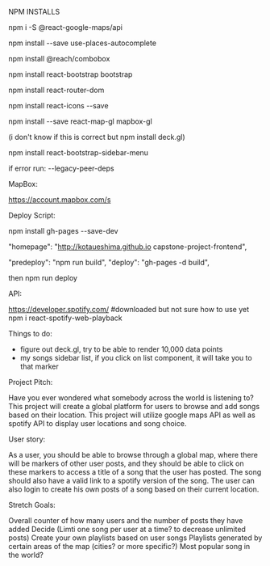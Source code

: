 NPM INSTALLS

npm i -S @react-google-maps/api

npm install --save use-places-autocomplete

npm install @reach/combobox

npm install react-bootstrap bootstrap

npm install react-router-dom

npm install react-icons --save

npm install --save react-map-gl mapbox-gl

(i don't know if this is correct but npm install deck.gl)

npm install react-bootstrap-sidebar-menu

if error run: --legacy-peer-deps

MapBox:

https://account.mapbox.com/s

Deploy Script:

npm install gh-pages --save-dev

"homepage": "http://kotaueshima.github.io capstone-project-frontend",

"predeploy": "npm run build",
"deploy": "gh-pages -d build",

then npm run deploy

API:

https://developer.spotify.com/
#downloaded but not sure how to use yet
npm i react-spotify-web-playback

Things to do:

- figure out deck.gl, try to be able to render 10,000 data points
- my songs sidebar list, if you click on list component, it will take you to that marker

Project Pitch:

Have you ever wondered what somebody across the world is listening to? This project will create a global platform for users to browse and add songs based on their location. This project will utilize google maps API as well as spotify API to display user locations and song choice.

User story:

As a user, you should be able to browse through a global map, where there will be markers of other user posts, and they should be able to click on these markers to access a title of a song that the user has posted. The song should also have a valid link to a spotify version of the song. The user can also login to create his own posts of a song based on their current location.

Stretch Goals:

Overall counter of how many users and the number of posts they have added
Decide (Limti one song per user at a time? to decrease unlimited posts)
Create your own playlists based on user songs
Playlists generated by certain areas of the map (cities? or more specific?)
Most popular song in the world?
